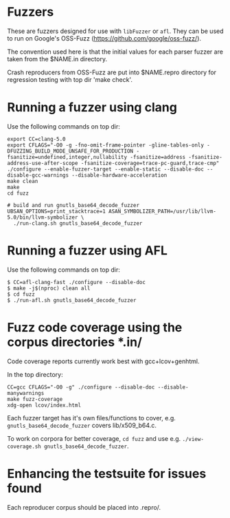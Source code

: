# Fuzzers

These are fuzzers designed for use with `libFuzzer` or `afl`. They can
be used to run on Google's OSS-Fuzz (https://github.com/google/oss-fuzz/).

The convention used here is that the initial values for each parser fuzzer
are taken from the $NAME.in directory.

Crash reproducers from OSS-Fuzz are put into $NAME.repro directory for
regression testing with top dir 'make check'.


# Running a fuzzer using clang

Use the following commands on top dir:
```
export CC=clang-5.0
export CFLAGS="-O0 -g -fno-omit-frame-pointer -gline-tables-only -DFUZZING_BUILD_MODE_UNSAFE_FOR_PRODUCTION -fsanitize=undefined,integer,nullability -fsanitize=address -fsanitize-address-use-after-scope -fsanitize-coverage=trace-pc-guard,trace-cmp"
./configure --enable-fuzzer-target --enable-static --disable-doc --disable-gcc-warnings --disable-hardware-acceleration
make clean
make
cd fuzz

# build and run gnutls_base64_decode_fuzzer
UBSAN_OPTIONS=print_stacktrace=1 ASAN_SYMBOLIZER_PATH=/usr/lib/llvm-5.0/bin/llvm-symbolizer \
  ./run-clang.sh gnutls_base64_decode_fuzzer
```


# Running a fuzzer using AFL

Use the following commands on top dir:

```
$ CC=afl-clang-fast ./configure --disable-doc
$ make -j$(nproc) clean all
$ cd fuzz
$ ./run-afl.sh gnutls_base64_decode_fuzzer
```

# Fuzz code coverage using the corpus directories *.in/

Code coverage reports currently work best with gcc+lcov+genhtml.

In the top directory:
```
CC=gcc CFLAGS="-O0 -g" ./configure --disable-doc --disable-manywarnings
make fuzz-coverage
xdg-open lcov/index.html
```

Each fuzzer target has it's own files/functions to cover, e.g.
`gnutls_base64_decode_fuzzer` covers lib/x509_b64.c.

To work on corpora for better coverage, `cd fuzz` and use e.g.
`./view-coverage.sh gnutls_base64_decode_fuzzer`.


# Enhancing the testsuite for issues found

Each reproducer corpus should be placed into <fuzzer>.repro/.
